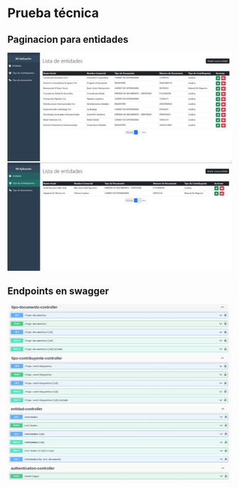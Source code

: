 # Prueba técnica

## Paginacion para entidades

![Diagrama del flujo](imagenes/paginacion-1.jpeg)
![Diagrama del flujo](imagenes/paginacion-2.jpeg)

## Endpoints en swagger

![Diagrama del flujo](imagenes/endpoints-1.jpeg)
![Diagrama del flujo](imagenes/endpoints-2.jpeg)


